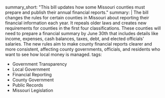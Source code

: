 summary_short: "This bill updates how some Missouri counties must prepare and publish their annual financial reports."
summary: |
  The bill changes the rules for certain counties in Missouri about reporting their financial information each year. It repeals older laws and creates new requirements for counties in the first four classifications. These counties will need to prepare a financial summary by June 30th that includes details like income, expenses, cash balances, taxes, debt, and elected officials' salaries. The new rules aim to make county financial reports clearer and more consistent, affecting county governments, officials, and residents who want to see how local money is managed.
tags:
  - Government Transparency
  - Local Government
  - Financial Reporting
  - County Government
  - Public Records
  - Missouri Legislation
